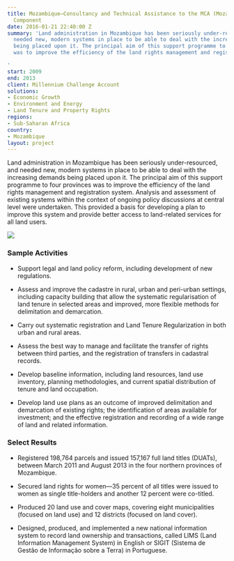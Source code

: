 ```yaml
---
title: Mozambique—Consultancy and Technical Assistance to the MCA (Mozambique) Land
  Component
date: 2016-01-21 22:40:00 Z
summary: 'Land administration in Mozambique has been seriously under-resourced, and
  needed new, modern systems in place to be able to deal with the increasing demands
  being placed upon it. The principal aim of this support programme to four provinces
  was to improve the efficiency of the land rights management and registration system.

'
start: 2009
end: 2013
client: Millennium Challenge Account
solutions:
- Economic Growth
- Environment and Energy
- Land Tenure and Property Rights
regions:
- Sub-Saharan Africa
country:
- Mozambique
layout: project
---
```


Land administration in Mozambique has been seriously under-resourced, and needed new, modern systems in place to be able to deal with the increasing demands being placed upon it. The principal aim of this support programme to four provinces was to improve the efficiency of the land rights management and registration system. Analysis and assessment of existing systems within the context of ongoing policy discussions at central level were undertaken. This provided a basis for developing a plan to improve this system and provide better access to land-related services for all land users.

![](https://assetify-dai.com/projects/MozHTSPE.jpg)

### Sample Activities

* Support legal and land policy reform, including development of new regulations.

* Assess and improve the cadastre in rural, urban and peri-urban settings, including capacity building that allow the systematic regularisation of land tenure in selected areas and improved, more flexible methods for delimitation and demarcation.

* Carry out systematic registration and Land Tenure Regularization in both urban and rural areas.

* Assess the best way to manage and facilitate the transfer of rights between third parties, and the registration of transfers in cadastral records.

* Develop baseline information, including land resources, land use inventory, planning methodologies, and current spatial distribution of tenure and land occupation.

* Develop land use plans as an outcome of improved delimitation and demarcation of existing rights; the identification of areas available for investment; and the effective registration and recording of a wide range of land and related information.

### Select Results

* Registered 198,764 parcels and issued 157,167 full land titles (DUATs), between March 2011 and August 2013 in the four northern provinces of Mozambique.

* Secured land rights for women—35 percent of all titles were issued to women as single title-holders and another 12 percent were co-titled.

* Produced 20 land use and cover maps, covering eight municipalities (focused on land use) and 12 districts (focused on land cover).

* Designed, produced, and implemented a new national information system to record land ownership and transactions, called LIMS (Land Information Management System) in English or SIGIT (Sistema de Gestão de Informação sobre a Terra) in Portuguese.